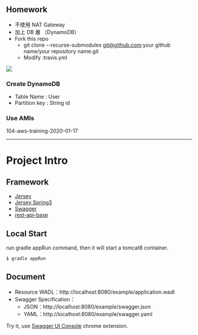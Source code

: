 ## Homework

* 不使用 NAT Gateway
* 加上 DB 層 （DynamoDB）
* Fork this repo
	* git clone --recurse-submodules git@github.com:your github name/your repository name.git
	* Modify .travis.yml

![](https://i.imgur.com/Kt5yg1k.png)

### Create DynamoDB

* Table Name : User
* Partition key : String id

### Use AMIs

104-aws-training-2020-01-17

---

# Project Intro

## Framework

* [Jersey](https://jersey.github.io/)
* [Jersey Spring3](https://mvnrepository.com/artifact/org.glassfish.jersey.ext/jersey-spring3)
* [Swagger](https://swagger.io/)
* [rest-api-base](https://github.com/VilleBez/rest-api-base)

## Local Start

run gradle appRun command, then it will start a tomcat8 container. 

```sh
$ gradle appRun
```

## Document

* Resource WADL：http://localhost:8080/example/application.wadl
* Swagger Specification：
	* JSON：http://localhost:8080/example/swagger.json
	* YAML：http://localhost:8080/example/swagger.yaml

Try it, use [Swagger UI Console](https://chrome.google.com/webstore/detail/swagger-ui-console/nffpgbcbofmiohjiainnccpelgfdnioo) chrome extension.